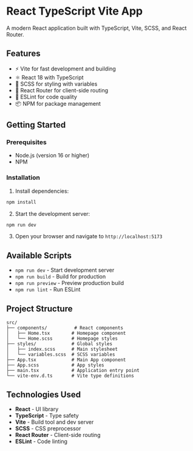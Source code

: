 # React TypeScript Vite App

A modern React application built with TypeScript, Vite, SCSS, and React Router.

## Features

- ⚡️ Vite for fast development and building
- ⚛️ React 18 with TypeScript
- 🎨 SCSS for styling with variables
- 🚦 React Router for client-side routing
- 🔧 ESLint for code quality
- 📦 NPM for package management

## Getting Started

### Prerequisites

- Node.js (version 16 or higher)
- NPM

### Installation

1. Install dependencies:
```bash
npm install
```

2. Start the development server:
```bash
npm run dev
```

3. Open your browser and navigate to `http://localhost:5173`

## Available Scripts

- `npm run dev` - Start development server
- `npm run build` - Build for production
- `npm run preview` - Preview production build
- `npm run lint` - Run ESLint

## Project Structure

```
src/
├── components/          # React components
│   ├── Home.tsx        # Homepage component
│   └── Home.scss       # Homepage styles
├── styles/             # Global styles
│   ├── index.scss      # Main stylesheet
│   └── variables.scss  # SCSS variables
├── App.tsx             # Main App component
├── App.scss            # App styles
├── main.tsx            # Application entry point
└── vite-env.d.ts       # Vite type definitions
```

## Technologies Used

- **React** - UI library
- **TypeScript** - Type safety
- **Vite** - Build tool and dev server
- **SCSS** - CSS preprocessor
- **React Router** - Client-side routing
- **ESLint** - Code linting
